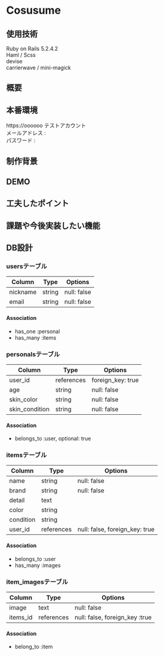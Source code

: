# Cosusume
## 使用技術

Ruby on Rails 5.2.4.2  
Haml / Scss  
devise  
carrierwave / mini-magick

## 概要


## 本番環境

https://oooooo 
テストアカウント  
メールアドレス :  
パスワード : 

## 制作背景


## DEMO

## 工夫したポイント



## 課題や今後実装したい機能


## DB設計
### usersテーブル
|Column|Type|Options|
|------|----|-------|
|nickname|string|null: false|
|email|string|null: false|
#### Association
- has_one :personal
- has_many :items

### personalsテーブル
|Column|Type|Options|
|------|----|-------|
|user_id|references|foreign_key: true|
|age|string|null: false|
|skin_color|string|null: false|
|skin_condition|string|null: false|
#### Association
- belongs_to :user, optional: true

### itemsテーブル
|Column|Type|Options|
|------|----|-------|
|name|string|null: false|
|brand|string|null: false|
|detail|text||
|color|string||
|condition|string||
|user_id|references|null: false, foreign_key: true|
#### Association
- belongs_to :user
- has_many :images

### item_imagesテーブル
|Column|Type|Options|
|------|----|-------|
|image|text|null: false|
|items_id|references|null: false, foreign_key :true|
#### Association
- belong_to :item
